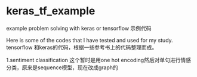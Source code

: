 # keras_tf_example
example problem solving with keras or tensorflow 示例代码


Here is some of the codes that I have tested and used for my study.
tensorflow 和keras的代码，根据一些参考书上的代码整理而成。

1.sentiment classification 
这个暂时是用one hot encoding然后对单句进行情感分类，原来是sequence模型，现在改成graph的
